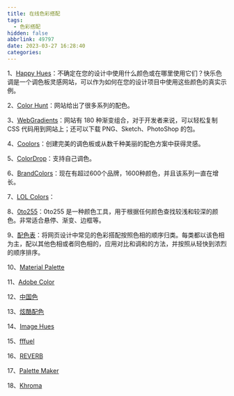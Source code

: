 ```yaml
---
title: 在线色彩搭配
tags:
  - 色彩搭配
hidden: false
abbrlink: 49797
date: 2023-03-27 16:28:40
categories:
---
```


1、[Happy Hues](https://www.happyhues.co/)：不确定在您的设计中使用什么颜色或在哪里使用它们？快乐色调是一个调色板灵感网站，可以作为如何在您的设计项目中使用这些颜色的真实示例。

2、[Color Hunt](https://www.colorhunt.co/)：网站给出了很多系列的配色。

3、[WebGradients](https://webgradients.com/)：网站有 180 种渐变组合，对于开发者来说，可以轻松复制 CSS 代码用到网站上；还可以下载 PNG、Sketch、PhotoShop 的包。

4、[Coolors](https://coolors.co/)：创建完美的调色板或从数千种美丽的配色方案中获得灵感。

5、[ColorDrop](https://colordrop.io/)：支持自己调色。

6、[BrandColors](https://brandcolors.net/)：现在有超过600个品牌，1600种颜色，并且该系列一直在增长。

7、[LOL Colors](https://www.webdesignrankings.com/resources/lolcolors/)：

8、[0to255](https://www.0to255.com/)：0to255 是一种颜色工具，用于根据任何颜色查找较浅和较深的颜色。非常适合悬停、渐变、边框等。

9、[配色表](http://tool.c7sky.com/webcolor/)：将网页设计中常见的色彩搭配按照色相的顺序归类。每类都以该色相为主，配以其他色相或者同色相的，应用对比和调和的方法，并按照从轻快到浓烈的顺序排序。

10、[Material Palette](https://www.materialpalette.com/)

11、[Adobe Color](https://color.adobe.com/zh/create/color-wheel)

12、[中国色](http://zhongguose.com/)

13、[炫酷配色](https://www.coocolors.com/browseCollocation)

14、[Image Hues](https://imagehues.com/)

15、[fffuel](https://fffuel.co/)

16、[REVERB](https://reverb.wtf/)

17、[Palette Maker](https://palettemaker.com/)

18、[Khroma](https://www.khroma.co/)